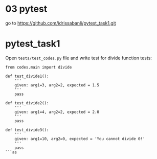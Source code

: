 # 03 pytest 
go to https://github.com/idrissabanli/pytest_task1.git

# pytest_task1

Open `tests/test_codes.py` file and write test for divide function tests:


```
from codes.main import divide

def test_divide1():
    '''
    given: arg1=3, arg2=2, expected = 1.5
    '''
    pass

def test_divide2():
    '''
    given: arg1=4, arg2=2, expected = 2.0
    '''
    pass

def test_divide3():
    '''
    given: arg1=10, arg2=0, expected = 'You cannot divide 0!'
    '''
    pass
```as
